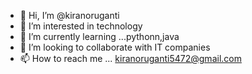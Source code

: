 - 👋 Hi, I’m @kiranoruganti
- 👀 I’m interested in technology
- 🌱 I’m currently learning ...pythonn,java
- 💞️ I’m looking to collaborate with IT companies
- 📫 How to reach me ... kiranoruganti5472@gmail.com

<!---
kiranoruganti/kiranoruganti is a ✨ special ✨ repository because its `README.md` (this file) appears on your GitHub profile.
You can click the Preview link to take a look at your changes.
--->
